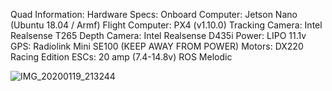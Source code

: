Quad Information:
  Hardware Specs:
    Onboard Computer: Jetson Nano (Ubuntu 18.04 / Armf)
    Flight Computer: PX4 (v1.10.0)
    Tracking Camera: Intel Realsense T265
    Depth Camera: Intel Realsense D435i
    Power: LIPO 11.1v
    GPS: Radiolink Mini SE100 (KEEP AWAY FROM POWER)
    Motors: DX220 Racing Edition
    ESCs: 20 amp (7.4-14.8v)
    ROS Melodic


![IMG_20200119_213244](https://user-images.githubusercontent.com/29446797/72694704-f2a40e80-3b03-11ea-8596-5846bd3c390a.jpg)
